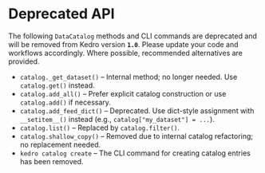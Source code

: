 # Deprecated API

The following `DataCatalog` methods and CLI commands are deprecated and will be removed from Kedro version **`1.0`**.
Please update your code and workflows accordingly. Where possible, recommended alternatives are provided.

- `catalog._get_dataset()` – Internal method; no longer needed. Use `catalog.get()` instead.
- `catalog.add_all()` – Prefer explicit catalog construction or use `catalog.add()` if necessary.
- `catalog.add_feed_dict()` – Deprecated. Use dict-style assignment with `__setitem__()` instead (e.g., `catalog["my_dataset"] = ...`).
- `catalog.list()` – Replaced by `catalog.filter()`.
- `catalog.shallow_copy()` – Removed due to internal catalog refactoring; no replacement needed.
- `kedro catalog create` – The CLI command for creating catalog entries has been removed.
